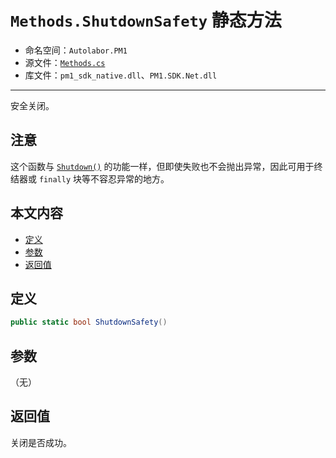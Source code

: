 # `Methods.ShutdownSafety` 静态方法

- 命名空间：`Autolabor.PM1`
- 源文件：[`Methods.cs`](https://github.com/autolaborcenter/Autolabor.PM1.SDK.Net/blob/master/PM1.SDK.Net/PM1.SDK.Net/Methods.cs)
- 库文件：`pm1_sdk_native.dll`、`PM1.SDK.Net.dll`

------

安全关闭。

## 注意

这个函数与 [`Shutdown()`](Shutdown) 的功能一样，但即使失败也不会抛出异常，因此可用于终结器或 `finally` 块等不容忍异常的地方。

## 本文内容

- <a href="#定义">定义</a>
- <a href="#参数">参数</a>
- <a href="#返回值">返回值</a>

<a name="定义"></a>

## 定义

```c#
public static bool ShutdownSafety()
```

<a name="参数"></a>

## 参数

（无）

<a name="返回值"></a>

## 返回值

关闭是否成功。
